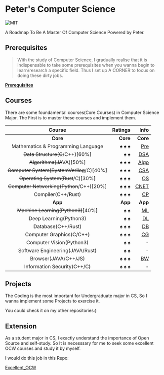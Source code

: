 # Peter's Computer Science

![MIT](https://img.shields.io/badge/License-MIT-red.svg)

 A Roadmap To Be A Master Of Computer Science Powered by Peter.

## Prerequisites

> With the study of Computer Science, I gradually realise that it is indispensable to take some prerequisites when you wanna begin to learn/research a specific field. Thus I set up A CORNER to focus on doing these dirty jobs.

[**Prerequisites**](https://github.com/PeterWrighten/Prerequisites)

## Courses

 There are some foundamental courses(Core Courses) in Computer Science Major. The First is to master these courses and implement them.

|                   Course                   |                    Ratings |                                                     Info |
| :----------------------------------------: | -------------------------: | -------------------------------------------------------: |
|               **Core**               |             **Core** |                                           **Core** |
|     Mathematics & Programming Language     | &spades; &spades; &spades; |       [Pre](https://github.com/PeterWrighten/Prerequisites) |
|      ~~Data Structure(C~~/C++)[60%]      |          &spades; &spades; |                            [DSA](./DataStructure/README.md) |
|         ~~Algorithms(JA~~VA)[50%]         | &spades; &spades; &spades; |         [Algo](https://github.com/PeterWrighten/Algorithms) |
| ~~Computer System(SystemVerilog~~/C)[40%] | &spades; &spades; &spades; |      [CSA](https://github.com/PeterWrighten/ComputerSystem) |
|     ~~Operating System(Rust~~/C)[30%]     | &spades; &spades; &spades; |      [OS](https://github.com/PeterWrighten/OperatingSystem) |
| ~~Computer Networking(Python~~/C++)[20%] | &spades; &spades; &spades; | [CNET](https://github.com/PeterWrighten/ComputerNetworking) |
|             Compiler(C++/Rust)             | &spades; &spades; &spades; |             [CP](https://github.com/PeterWrighten/Compiler) |
|               **App**               |              **App** |                                            **App** |
|    ~~Machine Learning(Python3)~~[40%]    |          &spades; &spades; |      [ML](https://github.com/PeterWrighten/MachineLearning) |
|           Deep Learning(Python3)           |          &spades; &spades; |         [DL](https://github.com/PeterWrighten/DeepLearning) |
|             Database(C++/Rust)             | &spades; &spades; &spades; |             [DB](https://github.com/PeterWrighten/Database) |
|          Computer Graphics(C/C++)          | &spades; &spades; &spades; |    [CG](https://github.com/PeterWrighten/Computer_Graphics) |
|          Computer Vision(Python3)          |          &spades; &spades; |                                                        - |
|      Software Engineering(JAVA/Rust)      |          &spades; &spades; |                                                        - |
|            Browser(JAVA/C++/JS)            | &spades; &spades; &spades; | [BW](https://github.com/PeterWrighten/Peters_BrowserEngine) |
|        Information Security(C++/C)        | &spades; &spades; &spades; |                                                        - |

## Projects

 The Coding is the most important for Undergraduate major in CS, So I wanna implement some Projects to exercise it.

You could check it on my other repositories:)

## Extension

 As a student major in CS, I exactly understand the importance of Open Source and self-study.
 So It is necesssary for me to seek some excellent OCW courses and study it by myself.

 I would do this job in this Repo:

 [Excellent_OCW](https://github.com/PeterWrighten/Excellent_OCW)
